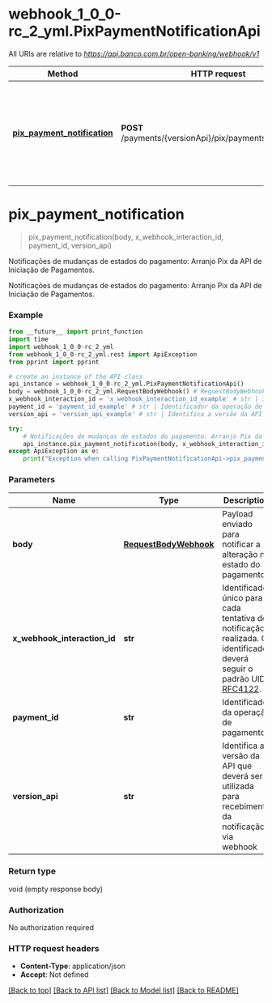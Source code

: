 # webhook_1_0_0-rc_2_yml.PixPaymentNotificationApi

All URIs are relative to *https://api.banco.com.br/open-banking/webhook/v1*

Method | HTTP request | Description
------------- | ------------- | -------------
[**pix_payment_notification**](PixPaymentNotificationApi.md#pix_payment_notification) | **POST** /payments/{versionApi}/pix/payments/{paymentId} | Notificações de mudanças de estados do pagamento: Arranjo Pix da API de Iniciação de Pagamentos.

# **pix_payment_notification**
> pix_payment_notification(body, x_webhook_interaction_id, payment_id, version_api)

Notificações de mudanças de estados do pagamento: Arranjo Pix da API de Iniciação de Pagamentos.

Notificações de mudanças de estados do pagamento: Arranjo Pix da API de Iniciação de Pagamentos.

### Example
```python
from __future__ import print_function
import time
import webhook_1_0_0-rc_2_yml
from webhook_1_0_0-rc_2_yml.rest import ApiException
from pprint import pprint

# create an instance of the API class
api_instance = webhook_1_0_0-rc_2_yml.PixPaymentNotificationApi()
body = webhook_1_0_0-rc_2_yml.RequestBodyWebhook() # RequestBodyWebhook | Payload enviado para notificar a alteração no estado do pagamento.
x_webhook_interaction_id = 'x_webhook_interaction_id_example' # str | Identificador único para cada tentativa de notificação realizada. O identificador deverá seguir o padrão UID [RFC4122](https://tools.ietf.org/html/rfc4122).
payment_id = 'payment_id_example' # str | Identificador da operação de pagamento.
version_api = 'version_api_example' # str | Identifica a versão da API que deverá ser utilizada para recebimento da notificação via webhook

try:
    # Notificações de mudanças de estados do pagamento: Arranjo Pix da API de Iniciação de Pagamentos.
    api_instance.pix_payment_notification(body, x_webhook_interaction_id, payment_id, version_api)
except ApiException as e:
    print("Exception when calling PixPaymentNotificationApi->pix_payment_notification: %s\n" % e)
```

### Parameters

Name | Type | Description  | Notes
------------- | ------------- | ------------- | -------------
 **body** | [**RequestBodyWebhook**](RequestBodyWebhook.md)| Payload enviado para notificar a alteração no estado do pagamento. | 
 **x_webhook_interaction_id** | **str**| Identificador único para cada tentativa de notificação realizada. O identificador deverá seguir o padrão UID [RFC4122](https://tools.ietf.org/html/rfc4122). | 
 **payment_id** | **str**| Identificador da operação de pagamento. | 
 **version_api** | **str**| Identifica a versão da API que deverá ser utilizada para recebimento da notificação via webhook | 

### Return type

void (empty response body)

### Authorization

No authorization required

### HTTP request headers

 - **Content-Type**: application/json
 - **Accept**: Not defined

[[Back to top]](#) [[Back to API list]](../README.md#documentation-for-api-endpoints) [[Back to Model list]](../README.md#documentation-for-models) [[Back to README]](../README.md)

